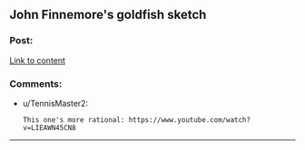## John Finnemore's goldfish sketch

### Post:

[Link to content](https://www.youtube.com/watch?v=9ZXu36Qh7Yg)

### Comments:

- u/TennisMaster2:
  ```
  This one's more rational: https://www.youtube.com/watch?v=LIEAWN45CN8
  ```

---

